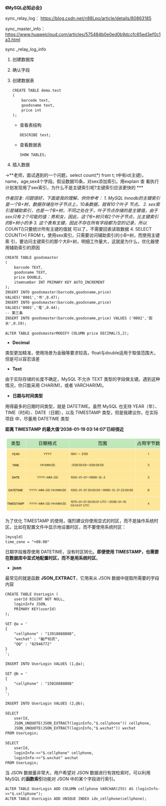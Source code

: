 **《MySQL必知必会》**

sync_relay_log： https://blog.csdn.net/n88Lpo/article/details/80863185

sync_master_info：https://www.huaweicloud.com/articles/575484b0e0ed0b9dccfc65ed3ef0c1a3.html

sync _relay_log_info

1. 创建数据库

2. 确认字段

3. 创建数据表

   ```mysql
   CREATE TABLE demo.test
   (
       barcode text,
       goodsname text,
       price int
   );
   ```

   - 查看表结构

     ```mysql
     DESCRIBE test; 
     ```

   - 查看数据表

     ```mysql
     SHOW TABLES;
     ```

4. 插入数据



->**老师，面试遇到的一个问题，select count(*) from t; t中有id(主键)，name，age,sex4个字段。假设数据10条，对sex添加索引。用explain 查 看执行计划发现用了sex索引，为什么不是主键索引呢?主键索引应该更快的 ***

*作者回复: 问题很好，下面是我的理解，供你参考： 1. MySQL Innodb的主键索引是一个B+树，数据存储在叶子节点上，10条数据，就有10个叶子 节点。 2. sex索引是辅助索引，也是一个B+树，不同之处在于，叶子节点存储的是主键值，由于sex只有 2个可能的值：男和女，因此，这个B+树只有2个叶子节点，比主键索引的B+树小的多 3. 这个表有主键，因此不存在所有字段都为空的记录，所以COUNT(*)只要统计所有主键的值就 可以了，不需要回表读取数据 4. SELECT COUNT(*) FROM t，使用sex索引，只需要访问辅助索引的小B+树，而使用主键索 引，要访问主键索引的那个大B+树，明细工作量大，这就是为什么，优化器使用辅助索引的原因



```mysql
CREATE TABLE goodsmaster
(
    barcode TEXT,
    goodsname TEXT,
    price DOUBLE,
    itemnumber INT PRIMARY KEY AUTO_INCREMENT
);
INSERT INTO goodsmaster(barcode,goodsname,price) VALUES('0001','书',0.47);
INSERT INTO goodsmaster(barcode,goodsname,price) VALUES('0002','笔',0.44);
-- 第三条
INSERT INTO goodsmaster(barcode,goodsname,price) VALUES ('0002','胶水',0.19);

ALTER TABLE goodsmasterMODIFY COLUMN price DECIMAL(5,2);
```

- **Decimal**

类型更加精准，使用场景为金融等要求较高，float与double适用于取值范围大，但是可以容忍误差

- **Text**

由于实际存储的长度不确定，MySQL 不允许 TEXT 类型的字段做主键。遇到这种情况，你只能采用 CHAR(M)，或者 VARCHAR(M)。

- **日期与时间类型**

用得最多的日期时间类型，就是 DATETIME。虽然 MySQL 也支持 YEAR（年）、 TIME（时间）、DATE（日期），以及 TIMESTAMP 类型，但是我建议你，在实际项目 中，尽量用 DATETIME 类型

**距离 TIMESTAMP 的最大值‘2038-01-19 03:14:07’已经很近**

![image-20210801191921974](Untitled/image-20210801191921974.png)

为了优化 TIMESTAMP 的使用，强烈建议你使用显式的时区，而不是操作系统时区。比如在配置文件中显示地设置时区，而不要使用系统时区：

```
[mysqld]
time_zone = "+08:00"
```

日期字段推荐使用 DATETIME，没有时区转化。**即便使用 TIMESTAMP，也需要在数据库中显式地配置时区，而不是用系统时区**。

- **json**

最常见的就是函数 **JSON_EXTRACT**，它用来从 JSON 数据中提取所需要的字段内容

```mysql
CREATE TABLE UserLogin (
    userId BIGINT NOT NULL,
    loginInfo JSON,
    PRIMARY KEY(userId)
);

SET @a = '
{
	"cellphone" : "13918888888",
	"wxchat" : "破产码农",
    "QQ" : "82946772"
}
';

INSERT INTO UserLogin VALUES (1,@a);

SET @b = '
{
	"cellphone" : "15026888888"
}
';

INSERT INTO UserLogin VALUES (2,@b);

SELECT
    userId,
    JSON_UNQUOTE(JSON_EXTRACT(loginInfo,"$.cellphone")) cellphone,
    JSON_UNQUOTE(JSON_EXTRACT(loginInfo,"$.wxchat")) wxchat
FROM UserLogin;

SELECT
    userId,
    loginInfo->>"$.cellphone" cellphone,
    loginInfo->>"$.wxchat" wxchat
FROM UserLogin;

```

当 JSON 数据量非常大，用户希望对 JSON 数据进行有效检索时，可以利用 MySQL 的**函数索引**功能对 JSON 中的某个字段进行索引。

```mysql
ALTER TABLE UserLogin ADD COLUMN cellphone VARCHAR(255) AS (loginInfo->>"$.cellphone");
ALTER TABLE UserLogin ADD UNIQUE INDEX idx_cellphone(cellphone);

```

